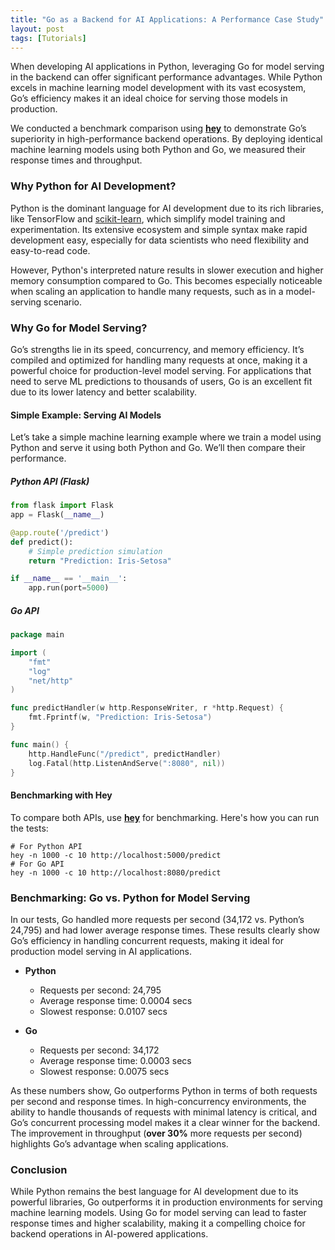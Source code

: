 ```yaml
---
title: "Go as a Backend for AI Applications: A Performance Case Study"
layout: post
tags: [Tutorials]
---
```


When developing AI applications in Python, leveraging Go for model serving in the backend can offer significant performance advantages. While Python excels in machine learning model development with its vast ecosystem, Go’s efficiency makes it an ideal choice for serving those models in production.

<!-- more -->

We conducted a benchmark comparison using **[hey](https://formulae.brew.sh/formula/hey)** to demonstrate Go’s superiority in high-performance backend operations. By deploying identical machine learning models using both Python and Go, we measured their response times and throughput.

### Why Python for AI Development?

Python is the dominant language for AI development due to its rich libraries, like TensorFlow and [scikit-learn](https://scikit-learn.org/), which simplify model training and experimentation. Its extensive ecosystem and simple syntax make rapid development easy, especially for data scientists who need flexibility and easy-to-read code.

However, Python's interpreted nature results in slower execution and higher memory consumption compared to Go. This becomes especially noticeable when scaling an application to handle many requests, such as in a model-serving scenario.


### Why Go for Model Serving?

Go’s strengths lie in its speed, concurrency, and memory efficiency. It’s compiled and optimized for handling many requests at once, making it a powerful choice for production-level model serving. For applications that need to serve ML predictions to thousands of users, Go is an excellent fit due to its lower latency and better scalability.

#### Simple Example: Serving AI Models

Let’s take a simple machine learning example where we train a model using Python and serve it using both Python and Go. We’ll then compare their performance.

##### Python API (Flask)
```python
from flask import Flask
app = Flask(__name__)

@app.route('/predict')
def predict():
    # Simple prediction simulation
    return "Prediction: Iris-Setosa"

if __name__ == '__main__':
    app.run(port=5000)

```

##### Go API
```go
package main

import (
    "fmt"
    "log"
    "net/http"
)

func predictHandler(w http.ResponseWriter, r *http.Request) {
    fmt.Fprintf(w, "Prediction: Iris-Setosa")
}

func main() {
    http.HandleFunc("/predict", predictHandler)
    log.Fatal(http.ListenAndServe(":8080", nil))
}

````

#### Benchmarking with **Hey**

To compare both APIs, use **[hey](https://formulae.brew.sh/formula/hey)** for benchmarking. Here's how you can run the tests:
```shell
# For Python API
hey -n 1000 -c 10 http://localhost:5000/predict
# For Go API
hey -n 1000 -c 10 http://localhost:8080/predict
```

### Benchmarking: Go vs. Python for Model Serving

In our tests, Go handled more requests per second (34,172 vs. Python’s 24,795) and had lower average response times. These results clearly show Go’s efficiency in handling concurrent requests, making it ideal for production model serving in AI applications.

-   **Python**

    -   Requests per second: 24,795
    -   Average response time: 0.0004 secs
    -   Slowest response: 0.0107 secs

-   **Go**

    -   Requests per second: 34,172
    -   Average response time: 0.0003 secs
    -   Slowest response: 0.0075 secs

As these numbers show, Go outperforms Python in terms of both requests per second and response times. In high-concurrency environments, the ability to handle thousands of requests with minimal latency is critical, and Go’s concurrent processing model makes it a clear winner for the backend. The improvement in throughput (**over 30%** more requests per second) highlights Go’s advantage when scaling applications.

### Conclusion

While Python remains the best language for AI development due to its powerful libraries, Go outperforms it in production environments for serving machine learning models. Using Go for model serving can lead to faster response times and higher scalability, making it a compelling choice for backend operations in AI-powered applications.
